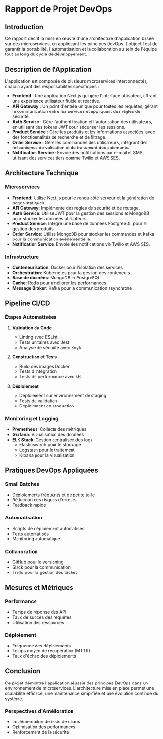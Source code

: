 # Rapport de Projet DevOps

## Introduction
Ce rapport décrit la mise en œuvre d'une architecture d'application basée sur des microservices, en appliquant les principes DevOps. L'objectif est de garantir la portabilité, l'automatisation et la collaboration au sein de l'équipe tout au long du cycle de développement.

## Description de l'Application
L'application est composée de plusieurs microservices interconnectés, chacun ayant des responsabilités spécifiques :
- **Frontend** : Une application Next.js qui gère l'interface utilisateur, offrant une expérience utilisateur fluide et réactive.
- **API Gateway** : Un point d'entrée unique pour toutes les requêtes, gérant la communication entre les services et appliquant des règles de sécurité.
- **Auth Service** : Gère l'authentification et l'autorisation des utilisateurs, en utilisant des tokens JWT pour sécuriser les sessions.
- **Product Service** : Gère les produits et les informations associées, avec des fonctionnalités de recherche et de filtrage.
- **Order Service** : Gère les commandes des utilisateurs, intégrant des mécanismes de validation et de traitement des paiements.
- **Notification Service** : Envoie des notifications par e-mail et SMS, utilisant des services tiers comme Twilio et AWS SES.

## Architecture Technique
### Microservices
- **Frontend**: Utilise Next.js pour le rendu côté serveur et la génération de pages statiques.
- **API Gateway**: Implémente des règles de sécurité et de routage.
- **Auth Service**: Utilise JWT pour la gestion des sessions et MongoDB pour stocker les données utilisateurs.
- **Product Service**: Intègre une base de données PostgreSQL pour la gestion des produits.
- **Order Service**: Utilise MongoDB pour stocker les commandes et Kafka pour la communication événementielle.
- **Notification Service**: Envoie des notifications via Twilio et AWS SES.

### Infrastructure
- **Conteneurisation**: Docker pour l'isolation des services
- **Orchestration**: Kubernetes pour la gestion des conteneurs
- **Base de données**: MongoDB et PostgreSQL
- **Cache**: Redis pour améliorer les performances
- **Message Broker**: Kafka pour la communication asynchrone

## Pipeline CI/CD
### Étapes Automatisées
1. **Validation du Code**
   - Linting avec ESLint
   - Tests unitaires avec Jest
   - Analyse de sécurité avec Snyk

2. **Construction et Tests**
   - Build des images Docker
   - Tests d'intégration
   - Tests de performance avec k6

3. **Déploiement**
   - Déploiement sur environnement de staging
   - Tests de validation
   - Déploiement en production

### Monitoring et Logging
- **Prometheus**: Collecte des métriques
- **Grafana**: Visualisation des données
- **ELK Stack**: Gestion centralisée des logs
  - Elasticsearch pour le stockage
  - Logstash pour le traitement
  - Kibana pour la visualisation

## Pratiques DevOps Appliquées
### Small Batches
- Déploiements fréquents et de petite taille
- Réduction des risques d'erreurs
- Feedback rapide

### Automatisation
- Scripts de déploiement automatisés
- Tests automatisés
- Monitoring automatique

### Collaboration
- GitHub pour le versioning
- Slack pour la communication
- Trello pour la gestion des tâches

## Mesures et Métriques
### Performance
- Temps de réponse des API
- Taux de succès des requêtes
- Utilisation des ressources

### Déploiement
- Fréquence des déploiements
- Temps moyen de récupération (MTTR)
- Taux d'échec des déploiements

## Conclusion
Ce projet démontre l'application réussie des principes DevOps dans un environnement de microservices. L'architecture mise en place permet une scalabilité efficace, une maintenance simplifiée et une évolution continue du système.

### Perspectives d'Amélioration
- Implémentation de tests de chaos
- Optimisation des performances
- Renforcement de la sécurité
